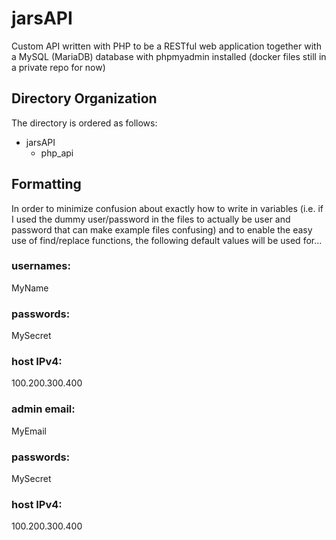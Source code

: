 # jarsAPI
Custom API written with PHP to be a RESTful web application together with a MySQL (MariaDB) database with phpmyadmin installed (docker files still in a private repo for now)
## Directory Organization
The directory is ordered as follows:
- jarsAPI
  - php_api


## Formatting
In order to minimize confusion about exactly how to write in variables (i.e. if I used the dummy user/password in the files to actually be user and password that can make example files confusing) and to enable the easy use of find/replace functions, the following default values will be used for...
### usernames:
MyName
### passwords: 
MySecret
### host IPv4: 
100.200.300.400
### admin email:
MyEmail
### passwords: 
MySecret
### host IPv4: 
100.200.300.400
